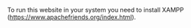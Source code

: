 To run this website in your system you need to install XAMPP (https://www.apachefriends.org/index.html).

